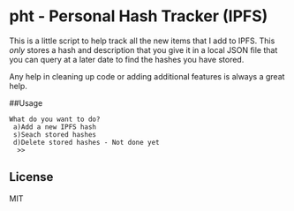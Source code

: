 # pht - Personal Hash Tracker (IPFS)

This is a little script to help track all the new items that I add to IPFS. This *only* stores a hash and description that you give it in a local JSON file that you can query at a later date to find the hashes you have stored. 

Any help in cleaning up code or adding additional features is always a great help.  

##Usage

```
What do you want to do?
 a)Add a new IPFS hash
 s)Seach stored hashes
 d)Delete stored hashes - Not done yet
  >>
```



## License

MIT